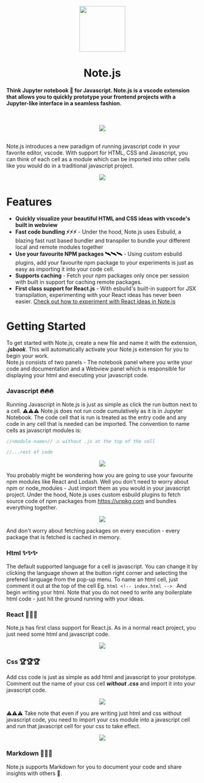<p align="center">
    <img src="https://raw.githubusercontent.com/henrhie/jsbook/master/.github/logo.png" height="120">
    <h1 align="center">Note.js</h1>
  </a>
</p>

<h4>Think Jupyter notebook 📒 for Javascript. Note.js is a vscode extension that allows you to quickly prototype your frontend projects with a Jupyter-like interface in a seamless fashion.</h4>
</br>
<p align="center">
    <img src="https://raw.githubusercontent.com/henrhie/jsbook/master/.github/intro-img.png">
  </a>
</p>
</br>
Note.js introduces a new paradigm of running javascript code in your favorite editor, vscode. With support for HTML, CSS and Javascript, you can think of each cell as a module which can be imported into other cells like you would do in a traditional javascript project.

</br>
<p align="center">
    <img src="https://raw.githubusercontent.com/henrhie/jsbook/master/.github/import.png">
  </a>
</p>

# Features

- **Quickly visualize your beautiful HTML and CSS ideas with vscode's built in webview**
- **Fast code bundling ⚡⚡⚡** - Under the hood, Note.js uses Esbuild, a blazing fast rust based bundler and transpiler to bundle your different local and remote modules together
- **Use your favourite NPM packages 🛰🛰🛰** - Using custom esbuild plugins, add your favourite npm package to your experiments is just as easy as importing it into your code cell.
- **Supports caching** - Fetch your npm packages only once per session with built in support for caching remote packages.
- **First class support for React.js** - With esbuild's built-in support for JSX transpilation, experimenting with your React ideas has never been easier. [Check out how to experiment with React ideas in Note.js](#react)

# Getting Started

To get started with Note.js, create a new file and name it with the extension, **_.jsbook_**. This will automatically activate your Note.js extension for you to begin your work.
<br/>
Note.js consists of two panels - The notebook panel where you write your code and documentation and a Webview panel which is responsible for displaying your html and executing your javascript code.

### Javascript 🔥🔥🔥

Running Javascript in Note.js is just as simple as click the run button next to a cell. ⚠️⚠️⚠️ Note.js does not run code cumulatively as it is in Jupyter Notebook. The code cell that is run is treated as the entry code and any code in any cell that is needed can be imported. The convention to name cells as javascript modules is:

```javascript
//<module-name>// ⚠️ without .js at the top of the cell

//...rest of code
```

<p align="center">
    <img src="https://raw.githubusercontent.com/henrhie/jsbook/master/.github/javascript-1-doc.png">
  </a>
</p>

You probably might be wondering how you are going to use your favourite npm modules like React and Lodash. Well you don't need to worry about npm or node_modules - Just import them as you would in your javascript project. Under the hood, Note.js uses custom esbuild plugins to fetch source code of npm packages from https://unpkg.com and bundles everything together.

<p align="center">
    <img src="https://raw.githubusercontent.com/henrhie/jsbook/master/.github/javascript-2-doc.png">
  </a>
</p>

And don't worry about fetching packages on every execution - every package that is fetched is cached in memory.

### Html ✨✨✨

The default supported language for a cell is javascript. You can change it by clicking the language shown at the button right corner and selecting the prefered language from the pop-up menu. To name an html cell, just comment it out at the top of the cell
Eg. `html <!-- index.html --> `
And begin writing your html. Note that you do not need to write any boilerplate html code - just hit the ground running with your ideas.

### React 🎉🎉🎉

Note.js has first class support for React.js. As in a normal react project, you just need some html and javascript code.

<p align="center">
    <img src="https://raw.githubusercontent.com/henrhie/jsbook/master/.github/react-1-doc.png">
  </a>
</p>

### Css 🏆🏆🏆

Add css code is just as simple as add html and javascript to your prototype. Comment out the name of your css cell **_without .css_** and import it into your javascript code.

<p align="center">
    <img src="https://raw.githubusercontent.com/henrhie/jsbook/master/.github/css-1-doc.png">
  </a>
</p>

⚠️⚠️⚠️ Take note that even if you are writing just html and css without javascript code, you need to import your css module into a javascript cell and run that javascript cell for your css to take effect.

<p align="center">
    <img src="https://raw.githubusercontent.com/henrhie/jsbook/master/.github/css-2-doc.png">
  </a>
</p>

### Markdown 📒📒📒

Note.js supports Markdown for you to document your code and share insights with others 🥰.
